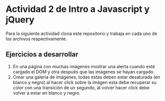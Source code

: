 # Actividad 2 de Intro a Javascript y jQuery

Para la siguiente actividad clona este repositorio y trabaja en cada uno de los archivos respectivamente.


## Ejercicios a desarrollar


1. En una página con muchas imágenes mostrar una alerta cuando esté cargado el DOM y otra después que las imágenes se hayan cargado.
2. Crear una galería de imágenes, todas estas deben estar desaturada (en blanco y negro) al hacer click sobre la imágen esta debe recuperar su color con una transición de un segundo, al volver hacer click debe volver a estar en blanco y negro.
